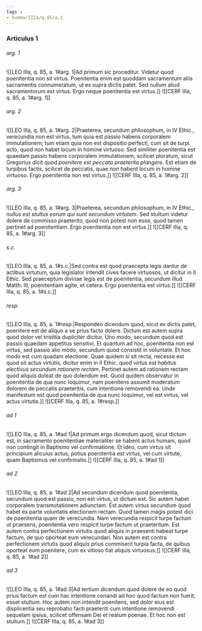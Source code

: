 ```yaml
---
tags : 
- Summa/IIIa/q.85/a.1
---
```


### Articulus 1

###### arg. 1
![[LEO IIIa, q. 85, a. 1#arg. 1|Ad primum sic proceditur. Videtur quod poenitentia non sit virtus. Poenitentia enim est quoddam sacramentum aliis sacramentis connumeratum, ut ex supra dictis patet. Sed nullum aliud sacramentorum est virtus. Ergo neque poenitentia est virtus.]]
![[CERF IIIa, q. 85, a. 1#arg. 1]]

###### arg. 2
![[LEO IIIa, q. 85, a. 1#arg. 2|Praeterea, secundum philosophum, in IV Ethic., verecundia non est virtus, tum quia est passio habens corporalem immutationem; tum etiam quia non est dispositio perfecti, cum sit de turpi acto, quod non habet locum in homine virtuoso. Sed similiter poenitentia est quaedam passio habens corporalem immutationem, scilicet ploratum, sicut Gregorius dicit quod *poenitere est peccata praeterita plangere*. Est etiam de turpibus factis, scilicet de peccatis, quae non habent locum in homine virtuoso. Ergo poenitentia non est virtus.]]
![[CERF IIIa, q. 85, a. 1#arg. 2]]

###### arg. 3
![[LEO IIIa, q. 85, a. 1#arg. 3|Praeterea, secundum philosophum, in IV Ethic., *nullus est stultus eorum qui sunt secundum virtutem*. Sed stultum videtur dolere de commisso praeterito, quod non potest non esse, quod tamen pertinet ad poenitentiam. Ergo poenitentia non est virtus.]]
![[CERF IIIa, q. 85, a. 1#arg. 3]]

###### s.c.
![[LEO IIIa, q. 85, a. 1#s.c.|Sed contra est quod praecepta legis dantur de actibus virtutum, quia legislator intendit cives facere virtuosos, ut dicitur in II Ethic. Sed praeceptum divinae legis est de poenitentia, secundum illud Matth. III, poenitentiam agite, et cetera. Ergo poenitentia est virtus.]]
![[CERF IIIa, q. 85, a. 1#s.c.]]

###### resp.
![[LEO IIIa, q. 85, a. 1#resp.|Respondeo dicendum quod, sicut ex dictis patet, poenitere est de aliquo a se prius facto dolere. Dictum est autem supra quod dolor vel tristitia dupliciter dicitur. Uno modo, secundum quod est passio quaedam appetitus sensitivi. Et quantum ad hoc, poenitentia non est virtus, sed passio alio modo, secundum quod consistit in voluntate. Et hoc modo est cum quadam electione. Quae quidem si sit recta, necesse est quod sit actus virtutis, dicitur enim in II Ethic. quod *virtus est habitus electivus secundum rationem rectam*. Pertinet autem ad rationem rectam quod aliquis doleat de quo dolendum est. Quod quidem observatur in poenitentia de qua nunc loquimur, nam poenitens assumit moderatum dolorem de peccatis praeteritis, cum intentione removendi ea. Unde manifestum est quod poenitentia de qua nunc loquimur, vel est virtus, vel actus virtutis.]]
![[CERF IIIa, q. 85, a. 1#resp.]]

###### ad 1
![[LEO IIIa, q. 85, a. 1#ad 1|Ad primum ergo dicendum quod, sicut dictum est, in sacramento poenitentiae materialiter se habent actus humani, quod non contingit in Baptismo vel confirmatione. Et ideo, cum virtus sit principium alicuius actus, potius poenitentia est virtus, vel cum virtute, quam Baptismus vel confirmatio.]]
![[CERF IIIa, q. 85, a. 1#ad 1]]

###### ad 2
![[LEO IIIa, q. 85, a. 1#ad 2|Ad secundum dicendum quod poenitentia, secundum quod est passio, non est virtus, ut dictum est. Sic autem habet corporalem transmutationem adiunctam. Est autem virtus secundum quod habet ex parte voluntatis electionem rectam. Quod tamen magis potest dici de poenitentia quam de verecundia. Nam verecundia respicit turpe factum ut praesens, poenitentia vero respicit turpe factum ut praeteritum. Est autem contra perfectionem virtutis quod aliquis in praesenti habeat turpe factum, de quo oporteat eum verecundari. Non autem est contra perfectionem virtutis quod aliquis prius commiserit turpia facta, de quibus oporteat eum poenitere, cum ex vitioso fiat aliquis virtuosus.]]
![[CERF IIIa, q. 85, a. 1#ad 2]]

###### ad 3
![[LEO IIIa, q. 85, a. 1#ad 3|Ad tertium dicendum quod dolere de eo quod prius factum est cum hac intentione conandi ad hoc quod factum non fuerit, esset stultum. Hoc autem non intendit poenitens, sed dolor eius est displicentia seu reprobatio facti praeteriti cum intentione removendi sequelam ipsius, scilicet offensam Dei et reatum poenae. Et hoc non est stultum.]]
![[CERF IIIa, q. 85, a. 1#ad 3]]

